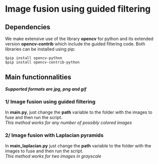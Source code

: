 # Image fusion using guided filtering

## Dependencies
We make extensive use of the library **opencv** for python 
and its extended version **opencv-contrib** which include the guided filtering code.
Both libraries can be installed using pip: 

```
$pip install opencv-python
$pip install opencv-contrib-python
```

## Main functionnalities  
***Supported formats are jpg, png and gif***  

### 1/ Image fusion using guided filtering
In **main.py**, just change the **path** variable to the folder with the images to fuse and then run the script.  
*This method works for any number of possibly colored images*

### 2/ Image fusion with Laplacian pyramids
In **main_laplacian.py** just change the **path** variable to the folder with the images to fuse and then run the script.  
*This method works for two images in grayscale*  

